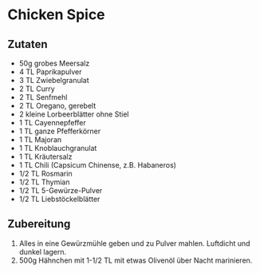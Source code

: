 # Chicken Spice

## Zutaten

- 50g grobes Meersalz
- 4 TL Paprikapulver
- 3 TL Zwiebelgranulat
- 2 TL Curry
- 2 TL Senfmehl
- 2 TL Oregano, gerebelt
- 2 kleine Lorbeerblätter ohne Stiel
- 1 TL Cayennepfeffer
- 1 TL ganze Pfefferkörner
- 1 TL Majoran
- 1 TL Knoblauchgranulat
- 1 TL Kräutersalz
- 1 TL Chili (Capsicum Chinense, z.B. Habaneros)
- 1/2 TL Rosmarin
- 1/2 TL Thymian
- 1/2 TL 5-Gewürze-Pulver
- 1/2 TL Liebstöckelblätter

## Zubereitung

1. Alles in eine Gewürzmühle geben und zu Pulver mahlen. Luftdicht und dunkel lagern.
1. 500g Hähnchen mit 1-1/2 TL mit etwas Olivenöl über Nacht marinieren.